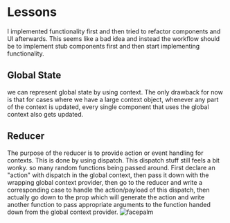 # Lessons  

I implemented functionality first and then tried to refactor components and UI afterwards. This seems like a bad idea and instead the workflow should be to implement stub components first and then start implementing functionality.

## Global State  

we can represent global state by using context. The only drawback for now is that for cases where we have a large context object, whenever any part of the context is updated, every single component that uses the global context also gets updated.

## Reducer  

The purpose of the reducer is to provide action or event handling for contexts. This is done by using dispatch. This dispatch stuff still feels a bit wonky. so many random functions being passed around. First declare an "action" with dispatch in the global context, then pass it down with the wrapping global context provider, then go to the reducer and write a corresponding case to handle the action/payload of this dispatch, then actually go down to the prop which will generate the action and write another function to pass appropriate arguments to the function handed down from the global context provider. ![facepalm](https://static.tvtropes.org/pmwiki/pub/images/deja_q_hd_046_resized_6484.jpg)
